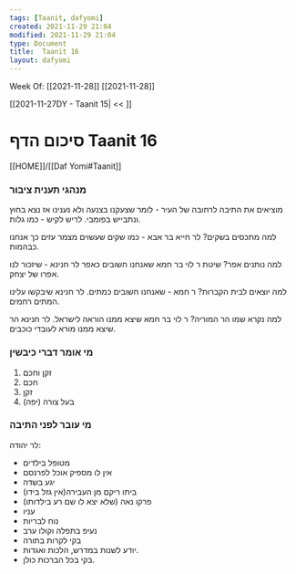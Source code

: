 ```yaml
---
tags: [Taanit, dafyomi] 
created: 2021-11-29 21:04
modified: 2021-11-29 21:04
type: Document
title:  Taanit 16
layout: dafyomi
---
```

Week Of: [[2021-11-28]]
[[2021-11-28]]

[[2021-11-27DY - Taanit 15| << ]] 

# סיכום הדף  Taanit 16

[[HOME]]/[[Daf Yomi#Taanit]]

### מנהגי תענית ציבור
מוציאים את התיבה לרחובה של העיר - לומר שצעקנו בצנעה ולא נענינו אז נצא בחוץ ונתבייש בפומבי. לריש לקיש - כמו גלות.

למה מתכסים בשקים? לר חייא בר אבא - כמו שקים שעשוים מצמר עזים כך אנחנו כבהמות. 

למה נותנים אפר? שיטת ר לוי בר חמא שאנחנו חשובים כאפר לר חנינא - שיזכור לנו אפרו של יצחק.

למה יוצאים לבית הקברות? ר חמא - שאנחנו חשובים כמתים. לר חנינא שיבקשו עלינו המתים רחמים.

למה נקרא שמו הר המוריה? ר לוי בר חמא שיצא ממנו הוראה לישראל. לר חנינא הר שיצא ממנו מורא לעובדי כוכבים.

### מי אומר דברי כיבשין 
1. זקן וחכם
2. חכם
3. זקן
4. בעל צורה (יפה)


### מי עובר לפני התיבה
לר יהודה:
- מטופל בילדים
- אין לו מספיק אוכל לפרנסם
- יגע בשדה
- ביתו ריקם מן העבירה(אין גזל בידו)
- פרקו נאה (שלא יצא לו שם רע בילדותו)
- עניו
- נוח לבריות
- נעיפ בתפלה וקולו ערב
- בקי לקרות בתורה
- יודע לשנות במדרש, הלכות ואגדות.
- בקי בכל הברכות כולן.


